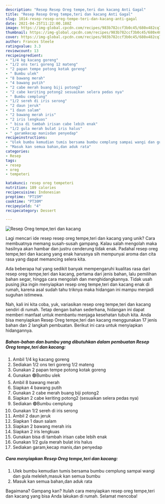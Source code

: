 ```yaml
---
description: "Resep Resep Oreg tempe,teri dan kacang Anti Gagal"
title: "Resep Resep Oreg tempe,teri dan kacang Anti Gagal"
slug: 1014-resep-resep-oreg-tempe-teri-dan-kacang-anti-gagal
date: 2021-04-25T11:22:00.188Z
image: https://img-global.cpcdn.com/recipes/983b782ccf3b0c45/680x482cq70/resep-oreg-tempeteri-dan-kacang-foto-resep-utama.jpg
thumbnail: https://img-global.cpcdn.com/recipes/983b782ccf3b0c45/680x482cq70/resep-oreg-tempeteri-dan-kacang-foto-resep-utama.jpg
cover: https://img-global.cpcdn.com/recipes/983b782ccf3b0c45/680x482cq70/resep-oreg-tempeteri-dan-kacang-foto-resep-utama.jpg
author: Frances Steele
ratingvalue: 3.3
reviewcount: 13
recipeingredient:
- "1/4 kg kacang goreng"
- "1/2 ons teri goreng 12 mateng"
- "2 papan tempe potong kotak goreng"
- " Bumbu ulek"
- "8 bawang merah"
- "4 bawang putih"
- "2 cabe merah buang biji potong2"
- "2 cabe keriting potong2 sesuaikan selera pedas nya"
- " Bumbu cemplung"
- "1/2 sereh di iris serong"
- "2 daun jeruk"
- "1 daun salam"
- "2 bawang merah iris"
- "2 iris lengkuas"
- " bisa di tambah irisan cabe lebih enak"
- "1/2 gula merah bulat iris halus"
- " garamkecap manisdan penyedap"
recipeinstructions:
- "Ulek bumbu kemudian tumis bersama bumbu cemplung sampai wangi dan gula meleleh,masuk kan semua bumbu"
- "Masuk kan semua bahan,dan aduk rata"
categories:
- Resep
tags:
- resep
- oreg
- tempeteri

katakunci: resep oreg tempeteri 
nutrition: 189 calories
recipecuisine: Indonesian
preptime: "PT15M"
cooktime: "PT30M"
recipeyield: "4"
recipecategory: Dessert

---
```



![Resep Oreg tempe,teri dan kacang](https://img-global.cpcdn.com/recipes/983b782ccf3b0c45/680x482cq70/resep-oreg-tempeteri-dan-kacang-foto-resep-utama.jpg)

Lagi mencari ide resep resep oreg tempe,teri dan kacang yang unik? Cara membuatnya memang susah-susah gampang. Kalau salah mengolah maka hasilnya akan hambar dan justru cenderung tidak enak. Padahal resep oreg tempe,teri dan kacang yang enak harusnya sih mempunyai aroma dan cita rasa yang dapat memancing selera kita.

Ada beberapa hal yang sedikit banyak mempengaruhi kualitas rasa dari resep oreg tempe,teri dan kacang, pertama dari jenis bahan, lalu pemilihan bahan segar, hingga cara mengolah dan menghidangkannya. Tidak usah pusing jika ingin menyiapkan resep oreg tempe,teri dan kacang enak di rumah, karena asal sudah tahu triknya maka hidangan ini mampu menjadi suguhan istimewa.




Nah, kali ini kita coba, yuk, variasikan resep oreg tempe,teri dan kacang sendiri di rumah. Tetap dengan bahan sederhana, hidangan ini dapat memberi manfaat untuk membantu menjaga kesehatan tubuh kita. Anda bisa menyiapkan Resep Oreg tempe,teri dan kacang menggunakan 17 jenis bahan dan 2 langkah pembuatan. Berikut ini cara untuk menyiapkan hidangannya.

<!--inarticleads1-->

##### Bahan-bahan dan bumbu yang dibutuhkan dalam pembuatan Resep Oreg tempe,teri dan kacang:

1. Ambil 1/4 kg kacang goreng
1. Sediakan 1/2 ons teri goreng 1/2 mateng
1. Gunakan 2 papan tempe potong kotak goreng
1. Gunakan  🟢Bumbu ulek
1. Ambil 8 bawang merah
1. Siapkan 4 bawang putih
1. Gunakan 2 cabe merah buang biji potong2
1. Siapkan 2 cabe keriting potong2 (sesuaikan selera pedas nya)
1. Sediakan  🟢Bumbu cemplung
1. Gunakan 1/2 sereh di iris serong
1. Ambil 2 daun jeruk
1. Siapkan 1 daun salam
1. Siapkan 2 bawang merah iris
1. Siapkan 2 iris lengkuas
1. Gunakan  bisa di tambah irisan cabe lebih enak
1. Gunakan 1/2 gula merah bulat iris halus
1. Sediakan  garam,kecap manis,dan penyedap




<!--inarticleads2-->

##### Cara menyiapkan Resep Oreg tempe,teri dan kacang:

1. Ulek bumbu kemudian tumis bersama bumbu cemplung sampai wangi dan gula meleleh,masuk kan semua bumbu
1. Masuk kan semua bahan,dan aduk rata




Bagaimana? Gampang kan? Itulah cara menyiapkan resep oreg tempe,teri dan kacang yang bisa Anda lakukan di rumah. Selamat mencoba!
